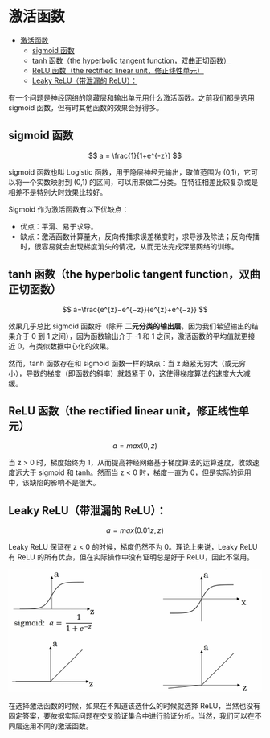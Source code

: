 # 激活函数

- [激活函数](#激活函数)
  - [sigmoid 函数](#sigmoid-函数)
  - [tanh 函数（the hyperbolic tangent function，双曲正切函数）](#tanh-函数the-hyperbolic-tangent-function双曲正切函数)
  - [ReLU 函数（the rectified linear unit，修正线性单元）](#relu-函数the-rectified-linear-unit修正线性单元)
  - [Leaky ReLU（带泄漏的 ReLU）：](#leaky-relu带泄漏的-relu)

有一个问题是神经网络的隐藏层和输出单元用什么激活函数。之前我们都是选用 sigmoid 函数，但有时其他函数的效果会好得多。

## sigmoid 函数

$$
a = \frac{1}{1+e^{-z}}
$$

sigmoid 函数也叫 Logistic 函数，用于隐层神经元输出，取值范围为 (0,1)，它可以将一个实数映射到 (0,1) 的区间，可以用来做二分类。在特征相差比较复杂或是相差不是特别大时效果比较好。

Sigmoid 作为激活函数有以下优缺点：
- 优点：平滑、易于求导。
- 缺点：激活函数计算量大，反向传播求误差梯度时，求导涉及除法；反向传播时，很容易就会出现梯度消失的情况，从而无法完成深层网络的训练。

## tanh 函数（the hyperbolic tangent function，双曲正切函数）

$$
a=\frac{e^{z}−e^{−z}}{e^{z}+e^{−z}}
$$

效果几乎总比 sigmoid 函数好（除开 **二元分类的输出层**，因为我们希望输出的结果介于 0 到 1 之间），因为函数输出介于 -1 和 1 之间，激活函数的平均值就更接近 0，有类似数据中心化的效果。

然而，tanh 函数存在和 sigmoid 函数一样的缺点：当 z 趋紧无穷大（或无穷小），导数的梯度（即函数的斜率）就趋紧于 0，这使得梯度算法的速度大大减缓。

## ReLU 函数（the rectified linear unit，修正线性单元）

$$
a=max(0,z)
$$

当 z > 0 时，梯度始终为 1，从而提高神经网络基于梯度算法的运算速度，收敛速度远大于 sigmoid 和 tanh。然而当 z < 0 时，梯度一直为 0，但是实际的运用中，该缺陷的影响不是很大。

## Leaky ReLU（带泄漏的 ReLU）：

$$
a=max(0.01z,z)
$$

Leaky ReLU 保证在 z < 0 的时候，梯度仍然不为 0。理论上来说，Leaky ReLU 有 ReLU 的所有优点，但在实际操作中没有证明总是好于 ReLU，因此不常用。

![The_activation_function](./image/3.6-1.png)

在选择激活函数的时候，如果在不知道该选什么的时候就选择 ReLU，当然也没有固定答案，要依据实际问题在交叉验证集合中进行验证分析。当然，我们可以在不同层选用不同的激活函数。
